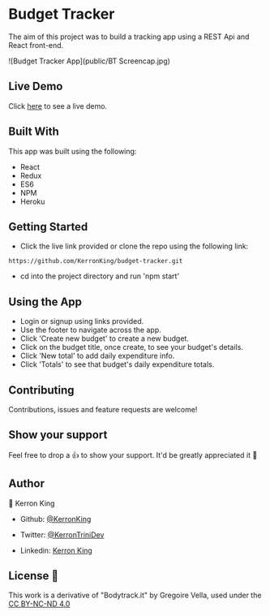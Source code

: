 # Budget Tracker

The aim of this project was to build a tracking app using a REST Api and React front-end.

![Budget Tracker App](public/BT Screencap.jpg)

## Live Demo

Click [here](https://king-budget-tracker.herokuapp.com/) to see a live demo.

## Built With

This app was built using the following:
- React
- Redux
- ES6
- NPM
- Heroku

## Getting Started

* Click the live link provided or clone the repo using the following link:

```
https://github.com/KerronKing/budget-tracker.git
```

* cd into the project directory and run 'npm start'

## Using the App

* Login or signup using links provided.
* Use the footer to navigate across the app.
* Click 'Create new budget' to create a new budget.
* Click on the budget title, once create, to see your budget's details.
* Click 'New total' to add daily expenditure info.
* Click 'Totals' to see that budget's daily expenditure totals.

## Contributing

Contributions, issues and feature requests are welcome!

## Show your support

Feel free to drop a :+1: to show your support. It'd be greatly appreciated it :pray:

## Author

:bust_in_silhouette: Kerron King

* Github: [@KerronKing](https://github.com/KerronKing)

* Twitter: [@KerronTriniDev](https://twitter.com/kerrontrinidev)

* Linkedin: [Kerron King](linkedin.com/in/kerron-shawn-king)

## License :memo:

This work is a derivative of "Bodytrack.it" by Gregoire Vella, used under
the [CC BY-NC-ND 4.0](https://creativecommons.org/licenses/by-nc-nd/4.0/)